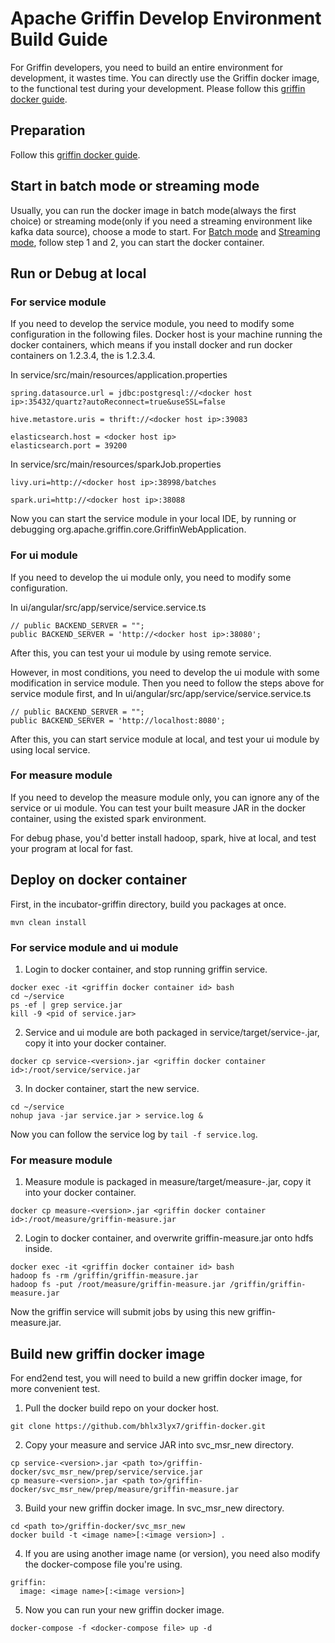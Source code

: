 <!--
Licensed to the Apache Software Foundation (ASF) under one
or more contributor license agreements.  See the NOTICE file
distributed with this work for additional information
regarding copyright ownership.  The ASF licenses this file
to you under the Apache License, Version 2.0 (the
"License"); you may not use this file except in compliance
with the License.  You may obtain a copy of the License at

  http://www.apache.org/licenses/LICENSE-2.0

Unless required by applicable law or agreed to in writing,
software distributed under the License is distributed on an
"AS IS" BASIS, WITHOUT WARRANTIES OR CONDITIONS OF ANY
KIND, either express or implied.  See the License for the
specific language governing permissions and limitations
under the License.
-->

# Apache Griffin Develop Environment Build Guide
For Griffin developers, you need to build an entire environment for development, it wastes time.
You can directly use the Griffin docker image, to the functional test during your development.
Please follow this [griffin docker guide](../docker/griffin-docker-guide.md).

## Preparation
Follow this [griffin docker guide](../docker/griffin-docker-guide.md#environment-preparation).

## Start in batch mode or streaming mode
Usually, you can run the docker image in batch mode(always the first choice) or streaming mode(only if you need a streaming environment like kafka data source), choose a mode to start.
For [Batch mode](../docker/griffin-docker-guide.md#how-to-use-griffin-docker-images-in-batch-mode) and [Streaming mode](../docker/griffin-docker-guide.md#how-to-use-griffin-docker-images-in-streaming-mode), follow step 1 and 2, you can start the docker container.

## Run or Debug at local
### For service module
If you need to develop the service module, you need to modify some configuration in the following files.
Docker host is your machine running the docker containers, which means if you install docker and run docker containers on 1.2.3.4, the <docker host ip> is 1.2.3.4.

In service/src/main/resources/application.properties
```
spring.datasource.url = jdbc:postgresql://<docker host ip>:35432/quartz?autoReconnect=true&useSSL=false

hive.metastore.uris = thrift://<docker host ip>:39083

elasticsearch.host = <docker host ip>
elasticsearch.port = 39200
```

In service/src/main/resources/sparkJob.properties
```
livy.uri=http://<docker host ip>:38998/batches

spark.uri=http://<docker host ip>:38088
```

Now you can start the service module in your local IDE, by running or debugging org.apache.griffin.core.GriffinWebApplication.

### For ui module
If you need to develop the ui module only, you need to modify some configuration.

In ui/angular/src/app/service/service.service.ts
```
// public BACKEND_SERVER = "";
public BACKEND_SERVER = 'http://<docker host ip>:38080';
```
After this, you can test your ui module by using remote service.

However, in most conditions, you need to develop the ui module with some modification in service module.
Then you need to follow the steps above for service module first, and
In ui/angular/src/app/service/service.service.ts
```
// public BACKEND_SERVER = "";
public BACKEND_SERVER = 'http://localhost:8080';
```
After this, you can start service module at local, and test your ui module by using local service.

### For measure module
If you need to develop the measure module only, you can ignore any of the service or ui module.
You can test your built measure JAR in the docker container, using the existed spark environment.

For debug phase, you'd better install hadoop, spark, hive at local, and test your program at local for fast.

## Deploy on docker container
First, in the incubator-griffin directory, build you packages at once.
```
mvn clean install
```

### For service module and ui module
1. Login to docker container, and stop running griffin service.
```
docker exec -it <griffin docker container id> bash
cd ~/service
ps -ef | grep service.jar
kill -9 <pid of service.jar>
```
2. Service and ui module are both packaged in service/target/service-<version>.jar, copy it into your docker container.
```
docker cp service-<version>.jar <griffin docker container id>:/root/service/service.jar
```
3. In docker container, start the new service.
```
cd ~/service
nohup java -jar service.jar > service.log &
```
Now you can follow the service log by `tail -f service.log`.

### For measure module
1. Measure module is packaged in measure/target/measure-<version>.jar, copy it into your docker container.
```
docker cp measure-<version>.jar <griffin docker container id>:/root/measure/griffin-measure.jar
```
2. Login to docker container, and overwrite griffin-measure.jar onto hdfs inside.
```
docker exec -it <griffin docker container id> bash
hadoop fs -rm /griffin/griffin-measure.jar
hadoop fs -put /root/measure/griffin-measure.jar /griffin/griffin-measure.jar
```
Now the griffin service will submit jobs by using this new griffin-measure.jar.

## Build new griffin docker image
For end2end test, you will need to build a new griffin docker image, for more convenient test.
1. Pull the docker build repo on your docker host.
```
git clone https://github.com/bhlx3lyx7/griffin-docker.git
```
2. Copy your measure and service JAR into svc_msr_new directory.
```
cp service-<version>.jar <path to>/griffin-docker/svc_msr_new/prep/service/service.jar
cp measure-<version>.jar <path to>/griffin-docker/svc_msr_new/prep/measure/griffin-measure.jar
```
3. Build your new griffin docker image.
In svc_msr_new directory.
```
cd <path to>/griffin-docker/svc_msr_new
docker build -t <image name>[:<image version>] .
```
4. If you are using another image name (or version), you need also modify the docker-compose file you're using.
```
griffin:
  image: <image name>[:<image version>]
```
5. Now you can run your new griffin docker image.
```
docker-compose -f <docker-compose file> up -d
```